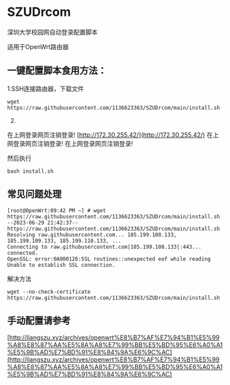# SZUDrcom
深圳大学校园网自动登录配置脚本

适用于OpenWrt路由器

## 一键配置脚本食用方法：
1.SSH连接路由器，下载文件
```
wget https://raw.githubusercontent.com/1136623363/SZUDrcom/main/install.sh
```
2.
在上网登录网页注销登录! [http://172.30.255.42/](http://172.30.255.42/)
在上网登录网页注销登录!
在上网登录网页注销登录!

然后执行
```
bash install.sh
```
## 常见问题处理
```
[root@OpenWrt:09:42 PM ~] # wget https://raw.githubusercontent.com/1136623363/SZUDrcom/main/install.sh
--2023-06-29 21:42:37--  https://raw.githubusercontent.com/1136623363/SZUDrcom/main/install.sh
Resolving raw.githubusercontent.com... 185.199.108.133, 185.199.109.133, 185.199.110.133, ...
Connecting to raw.githubusercontent.com|185.199.108.133|:443... connected.
OpenSSL: error:0A000126:SSL routines::unexpected eof while reading
Unable to establish SSL connection.
```
解决方法
```
wget --no-check-certificate https://raw.githubusercontent.com/1136623363/SZUDrcom/main/install.sh
```


## 手动配置请参考
[http://liangszu.xyz/archives/openwrt%E8%B7%AF%E7%94%B1%E5%99%A8%E8%87%AA%E5%8A%A8%E7%99%BB%E5%BD%95%E6%A0%A1%E5%9B%AD%E7%BD%91%E8%84%9A%E6%9C%AC](http://liangszu.xyz/archives/openwrt%E8%B7%AF%E7%94%B1%E5%99%A8%E8%87%AA%E5%8A%A8%E7%99%BB%E5%BD%95%E6%A0%A1%E5%9B%AD%E7%BD%91%E8%84%9A%E6%9C%AC)
